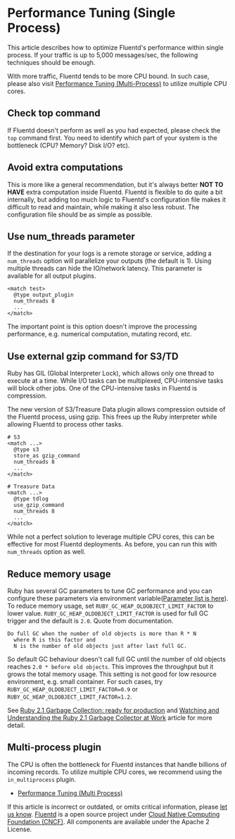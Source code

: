 # Performance Tuning (Single Process)

This article describes how to optimize Fluentd's performance within
single process. If your traffic is up to 5,000 messages/sec, the
following techniques should be enough.

With more traffic, Fluentd tends to be more CPU bound. In such case,
please also visit [Performance Tuning (Multi-Process)](/articles/performance-tuning-multi-process.md) to utilize multiple
CPU cores.


## Check top command

If Fluentd doesn't perform as well as you had expected, please check the
`top` command first. You need to identify which part of your system is
the bottleneck (CPU? Memory? Disk I/O? etc).

## Avoid extra computations

This is more like a general recommendation, but it's always better **NOT
TO HAVE** extra computation inside Fluentd. Fluentd is flexible to do
quite a bit internally, but adding too much logic to Fluentd's
configuration file makes it difficult to read and maintain, while making
it also less robust. The configuration file should be as simple as
possible.

## Use num\_threads parameter

If the destination for your logs is a remote storage or service, adding
a `num_threads` option will parallelize your outputs (the default is 1).
Using multiple threads can hide the IO/network latency. This parameter
is available for all output plugins.

``` {.CodeRay}
<match test>
  @type output_plugin
  num_threads 8
  ...
</match>
```

The important point is this option doesn't improve the processing
performance, e.g. numerical computation, mutating record, etc.

## Use external gzip command for S3/TD

Ruby has GIL (Global Interpreter Lock), which allows only one thread to
execute at a time. While I/O tasks can be multiplexed, CPU-intensive
tasks will block other jobs. One of the CPU-intensive tasks in Fluentd
is compression.

The new version of S3/Treasure Data plugin allows compression outside of
the Fluentd process, using gzip. This frees up the Ruby interpreter
while allowing Fluentd to process other tasks.

``` {.CodeRay}
# S3
<match ...>
  @type s3
  store_as gzip_command
  num_threads 8
  ...
</match>

# Treasure Data
<match ...>
  @type tdlog
  use_gzip_command
  num_threads 8
  ...
</match>
```

While not a perfect solution to leverage multiple CPU cores, this can be
effective for most Fluentd deployments. As before, you can run this with
`num_threads` option as well.

## Reduce memory usage

Ruby has several GC parameters to tune GC performance and you can
configure these parameters via environment variable([Parameter list is here](https://github.com/ruby/ruby/blob/61701ae1675f790ee3f59207283642dbe64c2d37/gc.c#L7417)).
To reduce memory usage, set `RUBY_GC_HEAP_OLDOBJECT_LIMIT_FACTOR` to
lower value. `RUBY_GC_HEAP_OLDOBJECT_LIMIT_FACTOR` is used for full GC
trigger and the default is `2.0`. Quote from documentation.

``` {.CodeRay}
Do full GC when the number of old objects is more than R * N
  where R is this factor and
  N is the number of old objects just after last full GC.
```

So default GC behaviour doesn't call full GC until the number of old
objects reaches `2.0 * before old objects`. This improves the throughput
but it grows the total memory usage. This setting is not good for low
resource environment, e.g. small container. For such cases, try
`RUBY_GC_HEAP_OLDOBJECT_LIMIT_FACTOR=0.9` or
`RUBY_GC_HEAP_OLDOBJECT_LIMIT_FACTOR=1.2`.

See [Ruby 2.1 Garbage Collection: ready for production](https://samsaffron.com/archive/2014/04/08/ruby-2-1-garbage-collection-ready-for-production)
and [Watching and Understanding the Ruby 2.1 Garbage Collector at Work](https://thorstenball.com/blog/2014/03/12/watching-understanding-ruby-2.1-garbage-collector/)
article for more detail.

## Multi-process plugin

The CPU is often the bottleneck for Fluentd instances that handle
billions of incoming records. To utilize multiple CPU cores, we
recommend using the `in_multiprocess` plugin.

-   [Performance Tuning (Multi Process)](/articles/performance-tuning-multi-process.md)




If this article is incorrect or outdated, or omits critical information,
please [let us know](https://github.com/fluent/fluentd-docs/issues?state=open).
[Fluentd](http://www.fluentd.org/) is a open source project under [Cloud Native Computing Foundation (CNCF)](https://cncf.io/). All components
are available under the Apache 2 License.
